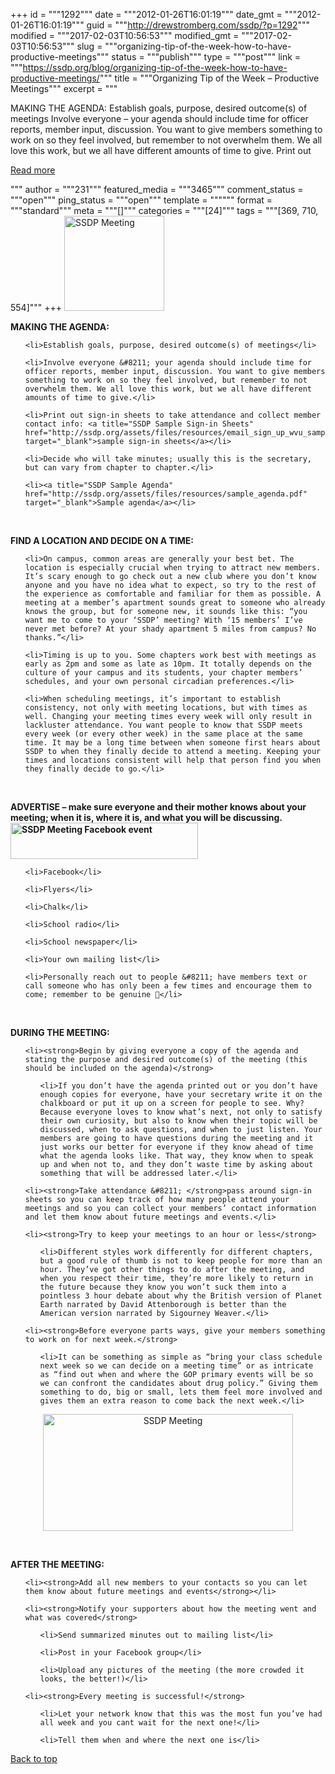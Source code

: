 +++
id = """1292"""
date = """2012-01-26T16:01:19"""
date_gmt = """2012-01-26T16:01:19"""
guid = """http://drewstromberg.com/ssdp/?p=1292"""
modified = """2017-02-03T10:56:53"""
modified_gmt = """2017-02-03T10:56:53"""
slug = """organizing-tip-of-the-week-how-to-have-productive-meetings"""
status = """publish"""
type = """post"""
link = """https://ssdp.org/blog/organizing-tip-of-the-week-how-to-have-productive-meetings/"""
title = """Organizing Tip of the Week &#8211; Productive Meetings"""
excerpt = """<p>MAKING THE AGENDA: Establish goals, purpose, desired outcome(s) of meetings Involve everyone &#8211; your agenda should include time for officer reports, member input, discussion. You want to give members something to work on so they feel involved, but remember to not overwhelm them. We all love this work, but we all have different amounts of time to give. Print out</p>
<div class="h10"></div>
<p><a class="more-link2 flat" href="https://ssdp.org/blog/organizing-tip-of-the-week-how-to-have-productive-meetings/">Read more</a></p>
"""
author = """231"""
featured_media = """3465"""
comment_status = """open"""
ping_status = """open"""
template = """"""
format = """standard"""
meta = """[]"""
categories = """[24]"""
tags = """[369, 710, 554]"""
+++
<img class="alignright" title="SSDP meeting" src="http://ssdp.org/assets/images/blog/2012/January/wvu-meeting-2.jpg" alt="SSDP Meeting" width="160" height="152" />



<strong>MAKING THE AGENDA:</strong>

<ol>

	<li>Establish goals, purpose, desired outcome(s) of meetings</li>

	<li>Involve everyone &#8211; your agenda should include time for officer reports, member input, discussion. You want to give members something to work on so they feel involved, but remember to not overwhelm them. We all love this work, but we all have different amounts of time to give.</li>

	<li>Print out sign-in sheets to take attendance and collect member contact info: <a title="SSDP Sample Sign-in Sheets" href="http://ssdp.org/assets/files/resources/email_sign_up_wvu_sample.docx" target="_blank">sample sign-in sheets</a></li>

	<li>Decide who will take minutes; usually this is the secretary, but can vary from chapter to chapter.</li>

	<li><a title="SSDP Sample Agenda" href="http://ssdp.org/assets/files/resources/sample_agenda.pdf" target="_blank">Sample agenda</a></li>

</ol>

&nbsp;



<strong>FIND A LOCATION AND DECIDE ON A TIME:</strong>

<ol>

	<li>On campus, common areas are generally your best bet. The location is especially crucial when trying to attract new members. It’s scary enough to go check out a new club where you don’t know anyone and you have no idea what to expect, so try to the rest of the experience as comfortable and familiar for them as possible. A meeting at a member’s apartment sounds great to someone who already knows the group, but for someone new, it sounds like this: “you want me to come to your ‘SSDP’ meeting? With ‘15 members’ I’ve never met before? At your shady apartment 5 miles from campus? No thanks.”</li>

	<li>Timing is up to you. Some chapters work best with meetings as early as 2pm and some as late as 10pm. It totally depends on the culture of your campus and its students, your chapter members’ schedules, and your own personal circadian preferences.</li>

	<li>When scheduling meetings, it’s important to establish consistency, not only with meeting locations, but with times as well. Changing your meeting times every week will only result in lackluster attendance. You want people to know that SSDP meets every week (or every other week) in the same place at the same time. It may be a long time between when someone first hears about SSDP to when they finally decide to attend a meeting. Keeping your times and locations consistent will help that person find you when they finally decide to go.</li>

</ol>

&nbsp;



<strong>ADVERTISE &#8211; make sure everyone and their mother knows about your meeting; when it is, where it is, and what you will be discussing.<img class="alignright" title="SSDP Meeting Facebook event" src="http://ssdp.org/assets/images/blog/2012/January/ssdp%20meeting%20-%20Facebook%20Search.png" alt="SSDP Meeting Facebook event" width="300" height="58" /></strong>

<div>

<ol>

	<li>Facebook</li>

	<li>Flyers</li>

	<li>Chalk</li>

	<li>School radio</li>

	<li>School newspaper</li>

	<li>Your own mailing list</li>

	<li>Personally reach out to people &#8211; have members text or call someone who has only been a few times and encourage them to come; remember to be genuine 🙂</li>

</ol>

</div>

&nbsp;



<strong>DURING THE MEETING:</strong>

<ol>

	<li><strong>Begin by giving everyone a copy of the agenda and stating the purpose and desired outcome(s) of the meeting (this should be included on the agenda)</strong>

<ul>

	<li>If you don’t have the agenda printed out or you don’t have enough copies for everyone, have your secretary write it on the chalkboard or put it up on a screen for people to see. Why? Because everyone loves to know what’s next, not only to satisfy their own curiosity, but also to know when their topic will be discussed, when to ask questions, and when to just listen. Your members are going to have questions during the meeting and it just works our better for everyone if they know ahead of time what the agenda looks like. That way, they know when to speak up and when not to, and they don’t waste time by asking about something that will be addressed later.</li>

</ul>

</li>

	<li><strong>Take attendance &#8211; </strong>pass around sign-in sheets so you can keep track of how many people attend your meetings and so you can collect your members’ contact information and let them know about future meetings and events.</li>

	<li><strong>Try to keep your meetings to an hour or less</strong>

<ul>

	<li>Different styles work differently for different chapters, but a good rule of thumb is not to keep people for more than an hour. They’ve got other things to do after the meeting, and when you respect their time, they’re more likely to return in the future because they know you won’t suck them into a pointless 3 hour debate about why the British version of Planet Earth narrated by David Attenborough is better than the American version narrated by Sigourney Weaver.</li>

</ul>

</li>

	<li><strong>Before everyone parts ways, give your members something to work on for next week.</strong>

<ul>

	<li>It can be something as simple as “bring your class schedule next week so we can decide on a meeting time” or as intricate as “find out when and where the GOP primary events will be so we can confront the candidates about drug policy.” Giving them something to do, big or small, lets them feel more involved and gives them an extra reason to come back the next week.</li>

</ul>

</li>

</ol>

<p style="text-align: center;"><img class="aligncenter" title="SSDP Meeting" src="http://ssdp.org/assets/images/blog/2012/January/wvu-meeting.jpeg" alt="SSDP Meeting" width="400" height="187" /></p>

&nbsp;



<strong>AFTER THE MEETING:</strong>

<ol>

	<li><strong>Add all new members to your contacts so you can let them know about future meetings and events</strong></li>

	<li><strong>Notify your supporters about how the meeting went and what was covered</strong>

<ul>

	<li>Send summarized minutes out to mailing list</li>

	<li>Post in your Facebook group</li>

	<li>Upload any pictures of the meeting (the more crowded it looks, the better!)</li>

</ul>

</li>

	<li><strong>Every meeting is successful!</strong>

<ul>

	<li>Let your network know that this was the most fun you’ve had all week and you cant wait for the next one!</li>

	<li>Tell them when and where the next one is</li>

</ul>

</li>

</ol>

<a title="Back to Top" href="http://ssdp.org/news/blog/organizing-tip-of-the-week-how-to-have-productive-meetings#top">Back to top</a>
